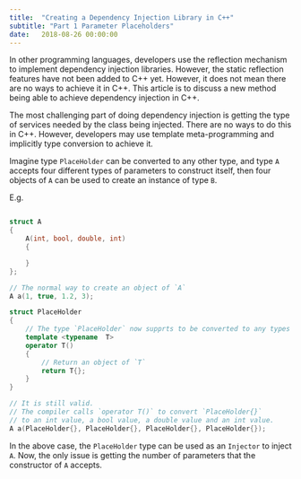 ```yaml
---
title:  "Creating a Dependency Injection Library in C++"
subtitle: "Part 1 Parameter Placeholders"
date:   2018-08-26 00:00:00
---
```


In other programming languages, developers use the reflection mechanism to implement dependency injection libraries. However, the static reflection features have not been added to C++ yet. However, it does not mean there are no ways to achieve it in C++. This article is to discuss a new method being able to achieve dependency injection in C++.

The most challenging part of doing dependency injection is getting the type of services needed by the class being injected. There are no ways to do this in C++. However, developers may use template meta-programming and implicitly type conversion to achieve it.

Imagine type `PlaceHolder` can be converted to any other type, and type `A` accepts four different types of parameters to construct itself, then four objects of `A` can be used to create an instance of type `B`.

E.g.

```c++

struct A
{
    A(int, bool, double, int)
    {

    }
};

// The normal way to create an object of `A`
A a(1, true, 1.2, 3); 

struct PlaceHolder
{
    // The type `PlaceHolder` now supprts to be converted to any types
    template <typename  T>
    operator T()
    {
        // Return an object of `T`
        return T{};
    }
}

// It is still valid.
// The compiler calls `operator T()` to convert `PlaceHolder{}` 
// to an int value, a bool value, a double value and an int value.
A a(PlaceHolder{}, PlaceHolder{}, PlaceHolder{}, PlaceHolder{});

```

In the above case, the `PlaceHolder` type can be used as an `Injector` to inject `A`. Now, the only issue is getting the number of parameters that the constructor of `A` accepts.
